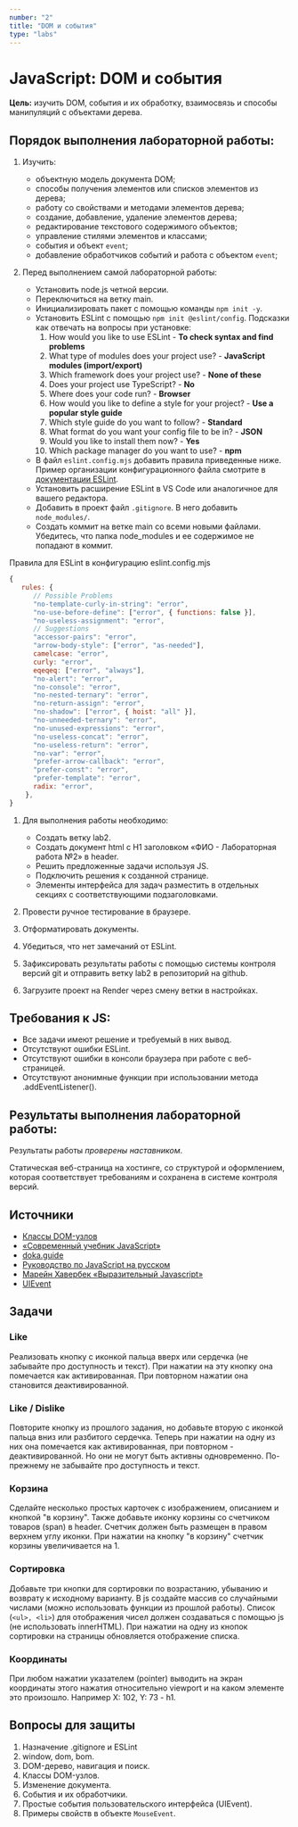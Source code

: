 ```yaml
---
number: "2"
title: "DOM и события"
type: "labs"
---
```


# JavaScript: DOM и события

**Цель:** изучить DOM, события и их обработку, взаимосвязь и способы манипуляций с объектами дерева.

## Порядок выполнения лабораторной работы:

1. Изучить:

    - объектную модель документа DOM;
    - способы получения элементов или списков элементов из дерева;
    - работу со свойствами и методами элементов дерева;
    - создание, добавление, удаление элементов дерева;
    - редактирование текстового содержимого объектов;
    - управление стилями элементов и классами;
    - события и объект `event`;
    - добавление обработчиков событий и работа с объектом `event`;

1. Перед выполнением самой лабораторной работы:

    - Установить node.js четной версии.
    - Переключиться на ветку main.
    - Инициализировать пакет с помощью команды `npm init -y`.
    - Установить ESLint с помощью `npm init @eslint/config`. Подсказки как отвечать на вопросы при установке:
        1. How would you like to use ESLint - **To check syntax and find problems**
        1. What type of modules does your project use? - **JavaScript modules (import/export)**
        1. Which framework does your project use? - **None of these**
        1. Does your project use TypeScript? - **No**
        1. Where does your code run? - **Browser**
        1. How would you like to define a style for your project? - **Use a popular style guide**
        1. Which style guide do you want to follow? - **Standard**
        1. What format do you want your config file to be in? - **JSON**
        1. Would you like to install them now? - **Yes**
        1. Which package manager do you want to use? - **npm**
    - В файл `eslint.config.mjs` добавить правила приведенные ниже. Пример организации конфигурационного файла смотрите в [документации ESLint](https://eslint.org/docs/latest/use/getting-started#configuration).
    - Установить расширение ESLint в VS Code или аналогичное для вашего редактора.
    - Добавить в проект файл `.gitignore`. В него добавить `node_modules/`.
    - Создать коммит на ветке main со всеми новыми файлами. Убедитесь, что папка node_modules и ее содержимое не попадают в коммит.

Правила для ESLint в конфигурацию eslint.config.mjs

```js
{
   rules: {
      // Possible Problems
      "no-template-curly-in-string": "error",
      "no-use-before-define": ["error", { functions: false }],
      "no-useless-assignment": "error",
      // Suggestions
      "accessor-pairs": "error",
      "arrow-body-style": ["error", "as-needed"],
      camelcase: "error",
      curly: "error",
      eqeqeq: ["error", "always"],
      "no-alert": "error",
      "no-console": "error",
      "no-nested-ternary": "error",
      "no-return-assign": "error",
      "no-shadow": ["error", { hoist: "all" }],
      "no-unneeded-ternary": "error",
      "no-unused-expressions": "error",
      "no-useless-concat": "error",
      "no-useless-return": "error",
      "no-var": "error",
      "prefer-arrow-callback": "error",
      "prefer-const": "error",
      "prefer-template": "error",
      radix: "error",
    },
}
```

1. Для выполнения работы необходимо:

    - Создать ветку lab2.
    - Создать документ html с H1 заголовком «ФИО - Лабораторная работа №2» в header.
    - Решить предложенные задачи используя JS.
    - Подключить решения к созданной странице.
    - Элементы интерфейса для задач разместить в отдельных секциях с соответствующими подзаголовками.

1. Провести ручное тестирование в браузере.
1. Отформатировать документы.
1. Убедиться, что нет замечаний от ESLint.
1. Зафиксировать результаты работы с помощью системы контроля версий git и отправить ветку lab2 в репозиторий на github.
1. Загрузите проект на Render через смену ветки в настройках.

## Требования к JS:

- Все задачи имеют решение и требуемый в них вывод.
- Отсутствуют ошибки ESLint.
- Отсутствуют ошибки в консоли браузера при работе с веб-страницей.
- Отсутствуют анонимные функции при использовании метода .addEventListener().

## Результаты выполнения лабораторной работы:

Результаты работы _проверены наставником_.

Статическая веб-страница на хостинге, со структурой и оформлением, которая соответствует требованиям и сохранена в системе контроля версий.

## Источники

- [Классы DOM-узлов](https://learn.javascript.ru/basic-dom-node-properties#klassy-dom-uzlov)
- [«Современный учебник JavaScript»](https://learn.javascript.ru/)
- [doka.guide](https://doka.guide/js/)
- [Руководство по JavaScript на русском](https://developer.mozilla.org/ru/docs/Web/JavaScript)
- [Марейн Хавербек «Выразительный Javascript»](https://karmazzin.gitbook.io/eloquentjavascript_ru/)
- [UIEvent](https://developer.mozilla.org/en-US/docs/Web/API/UIEvent)

## Задачи

### Like

Реализовать кнопку с иконкой пальца вверх или сердечка (не забывайте про доступность и текст). При нажатии на эту кнопку она помечается как активированная. При повторном нажатии она становится деактивированной.

### Like / Dislike

Повторите кнопку из прошлого задания, но добавьте вторую с иконкой пальца вниз или разбитого сердечка. Теперь при нажатии на одну из них она помечается как активированная, при повторном - деактивированной. Но они не могут быть активны одновременно. По-прежнему не забывайте про доступность и текст.

### Корзина

Сделайте несколько простых карточек с изображением, описанием и кнопкой "в корзину". Также добавьте иконку корзины со счетчиком товаров (span) в header. Счетчик должен быть размещен в правом верхнем углу иконки. При нажатии на кнопку "в корзину" счетчик корзины увеличивается на 1.

### Сортировка

Добавьте три кнопки для сортировки по возрастанию, убыванию и возврату к исходному варианту. В js создайте массив со случайными числами (можно использовать функции из прошлой работы). Список (`<ul>, <li>`) для отображения чисел должен создаваться с помощью js (не использовать innerHTML). При нажатии на одну из кнопок сортировки на страницы обновляется отображение списка.

### Координаты

При любом нажатии указателем (pointer) выводить на экран координаты этого нажатия относительно viewport и на каком элементе это произошло. Например X: 102, Y: 73 - h1.

## Вопросы для защиты

1. Назначение .gitignore и ESLint
1. window, dom, bom.
1. DOM-дерево, навигация и поиск.
1. Классы DOM-узлов.
1. Изменение документа.
1. События и их обработчики.
1. Простые события пользовательского интерфейса (UIEvent).
1. Примеры свойств в объекте `MouseEvent`.
